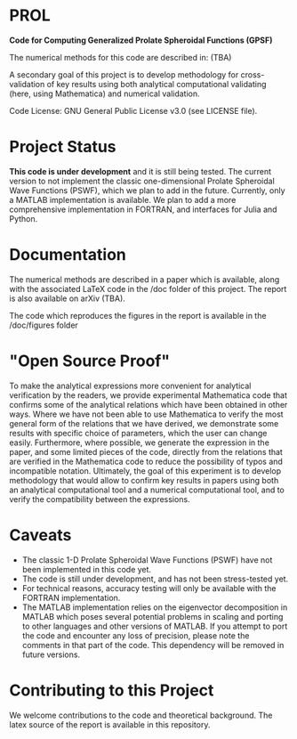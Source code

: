 # PROL
**Code for Computing Generalized Prolate Spheroidal Functions (GPSF)**

The numerical methods for this code are described in: (TBA)

A secondary goal of this project is to develop methodology for cross-validation of key results using both analytical computational validating (here, using Mathematica) and numerical validation.

Code License: GNU General Public License v3.0 (see LICENSE file).

# Project Status
**This code is under development** and it is still being tested. 
The current version to not implement the classic one-dimensional Prolate Spheroidal Wave Functions (PSWF), which we plan to add in the future.
Currently, only a MATLAB implementation is available. We plan to add a more comprehensive implementation in FORTRAN, and interfaces for Julia and Python. 

# Documentation

The numerical methods are described in a paper which is available, along with the associated LaTeX code in the /doc folder of this project. The report is also available on arXiv (TBA).

The code which reproduces the figures in the report is available in the /doc/figures folder

# "Open Source Proof"

To make the analytical expressions more convenient for analytical verification by the readers, we provide experimental Mathematica code that confirms some of the analytical relations which have been obtained in other ways. Where we have not been able to use Mathematica to verify the most general form of the relations that we have derived, we demonstrate some results with specific choice of parameters, which the user can change easily. Furthermore, where possible, we generate the expression in the paper, and some limited pieces of the code, directly from the relations that are verified in the Mathematica code to reduce the possibility of typos and incompatible notation. 
Ultimately, the goal of this experiment is to develop methodology that would allow to confirm key results in papers using both an analytical computational tool and a numerical computational tool, and to verify the compatibility between the expressions. 

# Caveats
* The classic 1-D Prolate Spheroidal Wave Functions (PSWF) have not been implemented in this code yet. 
* The code is still under development, and has not been stress-tested yet. 
* For technical reasons, accuracy testing will only be available with the FORTRAN implementation. 
* The MATLAB implementation relies on the eigenvector decomposition in MATLAB which poses several potential problems in scaling and porting to other languages and other versions of MATLAB. If you attempt to port the code and encounter any loss of precision, please note the comments in that part of the code. This dependency will be removed in future versions.

# Contributing to this Project

We welcome contributions to the code and theoretical background.
The latex source of the report is available in this repository.




